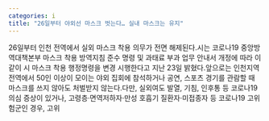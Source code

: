 ```yaml
---
categories: i
title: "26일부터 야외선 마스크 벗는다… 실내 마스크는 유지"
---
```

26일부터 인천 전역에서 실외 마스크 착용 의무가 전면 해제된다.시는 코로나19 중앙방역대책본부 마스크 착용 방역지침 준수 명령 및 과태료 부과 업무 안내서 개정에 따라 이같이 시 마스크 착용 행정명령을 변경 시행한다고 지난 23일 밝혔다.앞으로는 인천지역 전역에서 50인 이상이 모이는 야외 집회에 참석하거나 공연, 스포츠 경기를 관람할 때 마스크를 쓰지 않아도 처벌받지 않는다.다만, 실외여도 발열, 기침, 인후통 등 코로나19 의심 증상이 있거나, 고령층·면역저하자·만성 호흡기 질환자·미접종자 등 코로나19 고위험군인 경우, 고위